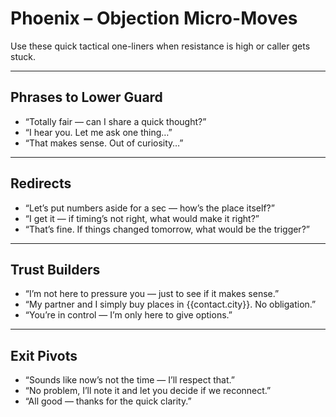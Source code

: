 # Phoenix – Objection Micro-Moves

Use these quick tactical one-liners when resistance is high or caller gets stuck.

---

## Phrases to Lower Guard
- “Totally fair — can I share a quick thought?”  
- “I hear you. Let me ask one thing…”  
- “That makes sense. Out of curiosity…”  

---

## Redirects
- “Let’s put numbers aside for a sec — how’s the place itself?”  
- “I get it — if timing’s not right, what would make it right?”  
- “That’s fine. If things changed tomorrow, what would be the trigger?”  

---

## Trust Builders
- “I’m not here to pressure you — just to see if it makes sense.”  
- “My partner and I simply buy places in {{contact.city}}. No obligation.”  
- “You’re in control — I’m only here to give options.”  

---

## Exit Pivots
- “Sounds like now’s not the time — I’ll respect that.”  
- “No problem, I’ll note it and let you decide if we reconnect.”  
- “All good — thanks for the quick clarity.”
